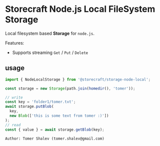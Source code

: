 # Storecraft Node.js Local FileSystem Storage

Local filesystem based **Storage** for `node.js`.

Features:
- Supports streaming `Get` / `Put` / `Delete`

## usage

```js
import { NodeLocalStorage } from '@storecraft/storage-node-local';

const storage = new Storage(path.join(homedir(), 'tomer'));

// write
const key = 'folder1/tomer.txt';
await storage.putBlob(
  key,
  new Blob(['this is some text from tomer :)'])
);
// read
const { value } = await storage.getBlob(key);
```

```text
Author: Tomer Shalev (tomer.shalev@gmail.com)
```